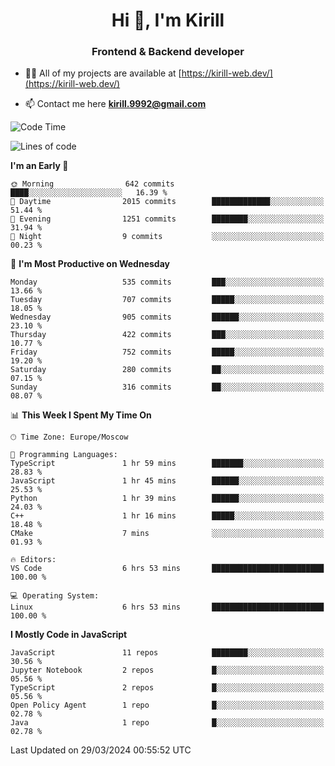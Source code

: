 <h1 align="center">Hi 👋, I'm Kirill</h1>
<h3 align="center">Frontend & Backend developer</h3>

- 👨‍💻 All of my projects are available at [https://kirill-web.dev/](https://kirill-web.dev/)

- 📫 Contact me here **kirill.9992@gmail.com**











<!--START_SECTION:waka-->
![Code Time](http://img.shields.io/badge/Code%20Time-1%2C711%20hrs%2020%20mins-blue)

![Lines of code](https://img.shields.io/badge/From%20Hello%20World%20I%27ve%20Written-4.3%20million%20lines%20of%20code-blue)

**I'm an Early 🐤** 

```text
🌞 Morning                642 commits         ████░░░░░░░░░░░░░░░░░░░░░   16.39 % 
🌆 Daytime                2015 commits        █████████████░░░░░░░░░░░░   51.44 % 
🌃 Evening                1251 commits        ████████░░░░░░░░░░░░░░░░░   31.94 % 
🌙 Night                  9 commits           ░░░░░░░░░░░░░░░░░░░░░░░░░   00.23 % 
```
📅 **I'm Most Productive on Wednesday** 

```text
Monday                   535 commits         ███░░░░░░░░░░░░░░░░░░░░░░   13.66 % 
Tuesday                  707 commits         █████░░░░░░░░░░░░░░░░░░░░   18.05 % 
Wednesday                905 commits         ██████░░░░░░░░░░░░░░░░░░░   23.10 % 
Thursday                 422 commits         ███░░░░░░░░░░░░░░░░░░░░░░   10.77 % 
Friday                   752 commits         █████░░░░░░░░░░░░░░░░░░░░   19.20 % 
Saturday                 280 commits         ██░░░░░░░░░░░░░░░░░░░░░░░   07.15 % 
Sunday                   316 commits         ██░░░░░░░░░░░░░░░░░░░░░░░   08.07 % 
```


📊 **This Week I Spent My Time On** 

```text
🕑︎ Time Zone: Europe/Moscow

💬 Programming Languages: 
TypeScript               1 hr 59 mins        ███████░░░░░░░░░░░░░░░░░░   28.83 % 
JavaScript               1 hr 45 mins        ██████░░░░░░░░░░░░░░░░░░░   25.53 % 
Python                   1 hr 39 mins        ██████░░░░░░░░░░░░░░░░░░░   24.03 % 
C++                      1 hr 16 mins        █████░░░░░░░░░░░░░░░░░░░░   18.48 % 
CMake                    7 mins              ░░░░░░░░░░░░░░░░░░░░░░░░░   01.93 % 

🔥 Editors: 
VS Code                  6 hrs 53 mins       █████████████████████████   100.00 % 

💻 Operating System: 
Linux                    6 hrs 53 mins       █████████████████████████   100.00 % 
```

**I Mostly Code in JavaScript** 

```text
JavaScript               11 repos            ████████░░░░░░░░░░░░░░░░░   30.56 % 
Jupyter Notebook         2 repos             █░░░░░░░░░░░░░░░░░░░░░░░░   05.56 % 
TypeScript               2 repos             █░░░░░░░░░░░░░░░░░░░░░░░░   05.56 % 
Open Policy Agent        1 repo              █░░░░░░░░░░░░░░░░░░░░░░░░   02.78 % 
Java                     1 repo              █░░░░░░░░░░░░░░░░░░░░░░░░   02.78 % 
```




 Last Updated on 29/03/2024 00:55:52 UTC
<!--END_SECTION:waka-->
